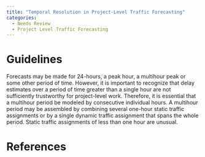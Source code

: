```yaml
---
title: "Temporal Resolution in Project-Level Traffic Forecasting"
categories:
  - Needs Review
  - Project Level Traffic Forecasting
---
```


Guidelines
==========

Forecasts may be made for 24-hours, a peak hour, a multihour peak or some other period of time. However, it is important to recognize that delay estimates over a period of time greater than a single hour are not sufficiently trustworthy for project-level work. Therefore, it is essential that a multihour period be modeled by consecutive individual hours. A multihour period may be assembled by combining several one-hour static traffic assignments or by a single dynamic traffic assignment that spans the whole period. Static traffic assignments of less than one hour are unusual.

References
==========
